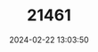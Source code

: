 ---
title: "21461"
category: "Taphozous melanopogon"
draft: false
date: 2024-02-22 13:03:50
languages:
  English: ["Black-bearded Tomb Bat"]
  Bengali: ["Darijukta"]
---
